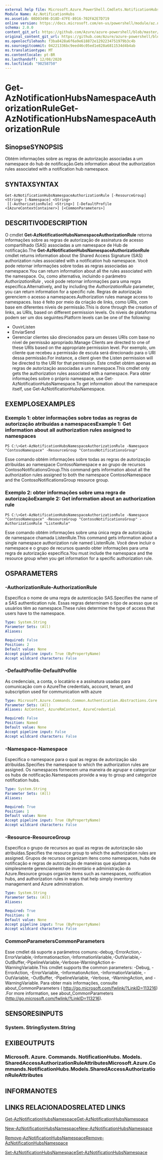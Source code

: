 ```yaml
---
external help file: Microsoft.Azure.PowerShell.Cmdlets.NotificationHubs.dll-Help.xml
Module Name: Az.NotificationHubs
ms.assetid: 08D03498-D18D-47FE-8916-702FA2E7D719
online version: https://docs.microsoft.com/en-us/powershell/module/az.notificationhubs/get-aznotificationhubsnamespaceauthorizationrule
schema: 2.0.0
content_git_url: https://github.com/Azure/azure-powershell/blob/master/src/NotificationHubs/NotificationHubs/help/Get-AzNotificationHubsNamespaceAuthorizationRule.md
original_content_git_url: https://github.com/Azure/azure-powershell/blob/master/src/NotificationHubs/NotificationHubs/help/Get-AzNotificationHubsNamespaceAuthorizationRule.md
ms.openlocfilehash: f3ba8428a6f6a9e618872e1292234751979b3c4b
ms.sourcegitcommit: 04221336bc9eed46c05ed1e828a6811534d4b4ab
ms.translationtype: MT
ms.contentlocale: pt-BR
ms.lasthandoff: 12/08/2020
ms.locfileid: "98258750"
---
```

# <span data-ttu-id="86cc5-101">Get-AzNotificationHubsNamespaceAuthorizationRule</span><span class="sxs-lookup"><span data-stu-id="86cc5-101">Get-AzNotificationHubsNamespaceAuthorizationRule</span></span>

## <span data-ttu-id="86cc5-102">Sinopse</span><span class="sxs-lookup"><span data-stu-id="86cc5-102">SYNOPSIS</span></span>
<span data-ttu-id="86cc5-103">Obtém informações sobre as regras de autorização associadas a um namespace do hub de notificação.</span><span class="sxs-lookup"><span data-stu-id="86cc5-103">Gets information about the authorization rules associated with a notification hub namespace.</span></span>

## <span data-ttu-id="86cc5-104">SYNTAX</span><span class="sxs-lookup"><span data-stu-id="86cc5-104">SYNTAX</span></span>

```
Get-AzNotificationHubsNamespaceAuthorizationRule [-ResourceGroup] <String> [-Namespace] <String>
 [[-AuthorizationRule] <String>] [-DefaultProfile <IAzureContextContainer>] [<CommonParameters>]
```

## <span data-ttu-id="86cc5-105">DESCRITIVO</span><span class="sxs-lookup"><span data-stu-id="86cc5-105">DESCRIPTION</span></span>
<span data-ttu-id="86cc5-106">O cmdlet **Get-AzNotificationHubsNamespaceAuthorizationRule** retorna informações sobre as regras de autorização de assinatura de acesso compartilhado (SAS) associadas a um namespace de Hub de notificação.</span><span class="sxs-lookup"><span data-stu-id="86cc5-106">The **Get-AzNotificationHubsNamespaceAuthorizationRule** cmdlet returns information about the Shared Access Signature (SAS) authorization rules associated with a notification hub namespace.</span></span>
<span data-ttu-id="86cc5-107">Você pode retornar informações sobre todas as regras associadas ao namespace.</span><span class="sxs-lookup"><span data-stu-id="86cc5-107">You can return information about all the rules associated with the namespace.</span></span>
<span data-ttu-id="86cc5-108">Ou, como alternativa, incluindo o parâmetro *AuthorizationRule* , você pode retornar informações para uma regra específica.</span><span class="sxs-lookup"><span data-stu-id="86cc5-108">Alternatively, and by including the *AuthorizationRule* parameter, you can return information for a specific rule.</span></span>
<span data-ttu-id="86cc5-109">Regras de autorização gerenciem o acesso a namespaces.</span><span class="sxs-lookup"><span data-stu-id="86cc5-109">Authorization rules manage access to namespaces.</span></span>
<span data-ttu-id="86cc5-110">Isso é feito por meio da criação de links, como URIs, com base em diferentes níveis de permissão.</span><span class="sxs-lookup"><span data-stu-id="86cc5-110">This is done through the creation of links, as URIs, based on different permission levels.</span></span>
<span data-ttu-id="86cc5-111">Os níveis de plataforma podem ser um dos seguintes:</span><span class="sxs-lookup"><span data-stu-id="86cc5-111">Platform levels can be one of the following:</span></span> 
- <span data-ttu-id="86cc5-112">Ouvir</span><span class="sxs-lookup"><span data-stu-id="86cc5-112">Listen</span></span>
- <span data-ttu-id="86cc5-113">Enviar</span><span class="sxs-lookup"><span data-stu-id="86cc5-113">Send</span></span>
- <span data-ttu-id="86cc5-114">Gerenciar clientes são direcionados para um desses URIs com base no nível de permissão apropriado.</span><span class="sxs-lookup"><span data-stu-id="86cc5-114">Manage Clients are directed to one of these URIs based on the appropriate permission level.</span></span>
<span data-ttu-id="86cc5-115">Por exemplo, um cliente que recebeu a permissão de escuta será direcionado para o URI dessa permissão.</span><span class="sxs-lookup"><span data-stu-id="86cc5-115">For instance, a client given the Listen permission will be directed to the URI for that permission.</span></span>
<span data-ttu-id="86cc5-116">Este cmdlet obtém apenas as regras de autorização associadas a um namespace.</span><span class="sxs-lookup"><span data-stu-id="86cc5-116">This cmdlet only gets the authorization rules associated with a namespace.</span></span>
<span data-ttu-id="86cc5-117">Para obter informações sobre o próprio namespace, use Get-AzNotificationHubsNamespace.</span><span class="sxs-lookup"><span data-stu-id="86cc5-117">To get information about the namespace itself, use Get-AzNotificationHubsNamespace.</span></span>

## <span data-ttu-id="86cc5-118">EXEMPLOS</span><span class="sxs-lookup"><span data-stu-id="86cc5-118">EXAMPLES</span></span>

### <span data-ttu-id="86cc5-119">Exemplo 1: obter informações sobre todas as regras de autorização atribuídas a namespaces</span><span class="sxs-lookup"><span data-stu-id="86cc5-119">Example 1: Get information about all authorization rules assigned to namespaces</span></span>
```
PS C:\>Get-AzNotificationHubsNamespaceAuthorizationRule -Namespace "ContosoNamespace" -ResourceGroup "ContosoNotificationsGroup"
```

<span data-ttu-id="86cc5-120">Esse comando obtém informações sobre todas as regras de autorização atribuídas ao namespace ContosoNamespace e ao grupo de recursos ContosoNotificationsGroup.</span><span class="sxs-lookup"><span data-stu-id="86cc5-120">This command gets information about all the authorization rules assigned to both the namespace ContosoNamespace and the ContosoNotificationsGroup resource group.</span></span>

### <span data-ttu-id="86cc5-121">Exemplo 2: obter informações sobre uma regra de autorização</span><span class="sxs-lookup"><span data-stu-id="86cc5-121">Example 2: Get information about an authorization rule</span></span>
```
PS C:\>Get-AzNotificationHubsNamespaceAuthorizationRule -Namespace "ContosoNamespace" -ResourceGroup "ContosoNotificationsGroup" -AuthorizationRule "ListenRule"
```

<span data-ttu-id="86cc5-122">Esse comando obtém informações sobre uma única regra de autorização de namespace chamada ListenRule.</span><span class="sxs-lookup"><span data-stu-id="86cc5-122">This command gets information about a single namespace authorization rule named ListenRule.</span></span>
<span data-ttu-id="86cc5-123">Você deve incluir o namespace e o grupo de recursos quando obter informações para uma regra de autorização específica.</span><span class="sxs-lookup"><span data-stu-id="86cc5-123">You must include the namespace and the resource group when you get information for a specific authorization rule.</span></span>

## <span data-ttu-id="86cc5-124">OS</span><span class="sxs-lookup"><span data-stu-id="86cc5-124">PARAMETERS</span></span>

### <span data-ttu-id="86cc5-125">-AuthorizationRule</span><span class="sxs-lookup"><span data-stu-id="86cc5-125">-AuthorizationRule</span></span>
<span data-ttu-id="86cc5-126">Especifica o nome de uma regra de autenticação SAS.</span><span class="sxs-lookup"><span data-stu-id="86cc5-126">Specifies the name of a SAS authentication rule.</span></span>
<span data-ttu-id="86cc5-127">Essas regras determinam o tipo de acesso que os usuários têm ao namespace.</span><span class="sxs-lookup"><span data-stu-id="86cc5-127">These rules determine the type of access that users have to the namespace.</span></span>

```yaml
Type: System.String
Parameter Sets: (All)
Aliases:

Required: False
Position: 2
Default value: None
Accept pipeline input: True (ByPropertyName)
Accept wildcard characters: False
```

### <span data-ttu-id="86cc5-128">-DefaultProfile</span><span class="sxs-lookup"><span data-stu-id="86cc5-128">-DefaultProfile</span></span>
<span data-ttu-id="86cc5-129">As credenciais, a conta, o locatário e a assinatura usadas para comunicação com o Azure</span><span class="sxs-lookup"><span data-stu-id="86cc5-129">The credentials, account, tenant, and subscription used for communication with azure</span></span>

```yaml
Type: Microsoft.Azure.Commands.Common.Authentication.Abstractions.Core.IAzureContextContainer
Parameter Sets: (All)
Aliases: AzContext, AzureRmContext, AzureCredential

Required: False
Position: Named
Default value: None
Accept pipeline input: False
Accept wildcard characters: False
```

### <span data-ttu-id="86cc5-130">-Namespace</span><span class="sxs-lookup"><span data-stu-id="86cc5-130">-Namespace</span></span>
<span data-ttu-id="86cc5-131">Especifica o namespace para o qual as regras de autorização são atribuídas.</span><span class="sxs-lookup"><span data-stu-id="86cc5-131">Specifies the namespace to which the authorization rules are assigned.</span></span>
<span data-ttu-id="86cc5-132">Os namespaces fornecem uma maneira de agrupar e categorizar os hubs de notificação.</span><span class="sxs-lookup"><span data-stu-id="86cc5-132">Namespaces provide a way to group and categorize notification hubs.</span></span>

```yaml
Type: System.String
Parameter Sets: (All)
Aliases:

Required: True
Position: 1
Default value: None
Accept pipeline input: True (ByPropertyName)
Accept wildcard characters: False
```

### <span data-ttu-id="86cc5-133">-Resource</span><span class="sxs-lookup"><span data-stu-id="86cc5-133">-ResourceGroup</span></span>
<span data-ttu-id="86cc5-134">Especifica o grupo de recursos ao qual as regras de autorização são atribuídas.</span><span class="sxs-lookup"><span data-stu-id="86cc5-134">Specifies the resource group to which the authorization rules are assigned.</span></span>
<span data-ttu-id="86cc5-135">Grupos de recursos organizam itens como namespaces, hubs de notificação e regras de autorização de maneiras que ajudam a simplesmente gerenciamento de inventário e administração do Azure.</span><span class="sxs-lookup"><span data-stu-id="86cc5-135">Resource groups organize items such as namespaces, notification hubs, and authorization rules in ways that help simply inventory management and Azure administration.</span></span>

```yaml
Type: System.String
Parameter Sets: (All)
Aliases:

Required: True
Position: 0
Default value: None
Accept pipeline input: True (ByPropertyName)
Accept wildcard characters: False
```

### <span data-ttu-id="86cc5-136">CommonParameters</span><span class="sxs-lookup"><span data-stu-id="86cc5-136">CommonParameters</span></span>
<span data-ttu-id="86cc5-137">Esse cmdlet dá suporte a parâmetros comuns:-debug,-ErrorAction,-ErrorVariable,-Informationaction,-InformationVariable,-OutVariable,-OutBuffer,-PipelineVariable,-Verbose-WarningAction e-WarningVariable.</span><span class="sxs-lookup"><span data-stu-id="86cc5-137">This cmdlet supports the common parameters: -Debug, -ErrorAction, -ErrorVariable, -InformationAction, -InformationVariable, -OutVariable, -OutBuffer, -PipelineVariable, -Verbose, -WarningAction, and -WarningVariable.</span></span> <span data-ttu-id="86cc5-138">Para obter mais informações, consulte about_CommonParameters ( http://go.microsoft.com/fwlink/?LinkID=113216) .</span><span class="sxs-lookup"><span data-stu-id="86cc5-138">For more information, see about_CommonParameters (http://go.microsoft.com/fwlink/?LinkID=113216).</span></span>

## <span data-ttu-id="86cc5-139">SENSORES</span><span class="sxs-lookup"><span data-stu-id="86cc5-139">INPUTS</span></span>

### <span data-ttu-id="86cc5-140">System. String</span><span class="sxs-lookup"><span data-stu-id="86cc5-140">System.String</span></span>

## <span data-ttu-id="86cc5-141">EXIBE</span><span class="sxs-lookup"><span data-stu-id="86cc5-141">OUTPUTS</span></span>

### <span data-ttu-id="86cc5-142">Microsoft. Azure. Commands. NotificationHubs. Models. SharedAccessAuthorizationRuleAttributes</span><span class="sxs-lookup"><span data-stu-id="86cc5-142">Microsoft.Azure.Commands.NotificationHubs.Models.SharedAccessAuthorizationRuleAttributes</span></span>

## <span data-ttu-id="86cc5-143">INFORMA</span><span class="sxs-lookup"><span data-stu-id="86cc5-143">NOTES</span></span>

## <span data-ttu-id="86cc5-144">LINKS RELACIONADOS</span><span class="sxs-lookup"><span data-stu-id="86cc5-144">RELATED LINKS</span></span>

[<span data-ttu-id="86cc5-145">Get-AzNotificationHubsNamespace</span><span class="sxs-lookup"><span data-stu-id="86cc5-145">Get-AzNotificationHubsNamespace</span></span>](./Get-AzNotificationHubsNamespace.md)

[<span data-ttu-id="86cc5-146">New-AzNotificationHubsNamespace</span><span class="sxs-lookup"><span data-stu-id="86cc5-146">New-AzNotificationHubsNamespace</span></span>](./New-AzNotificationHubsNamespace.md)

[<span data-ttu-id="86cc5-147">Remove-AzNotificationHubsNamespace</span><span class="sxs-lookup"><span data-stu-id="86cc5-147">Remove-AzNotificationHubsNamespace</span></span>](./Remove-AzNotificationHubsNamespace.md)

[<span data-ttu-id="86cc5-148">Set-AzNotificationHubsNamespace</span><span class="sxs-lookup"><span data-stu-id="86cc5-148">Set-AzNotificationHubsNamespace</span></span>](./Set-AzNotificationHubsNamespace.md)


